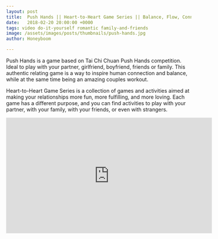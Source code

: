 ```yaml
---
layout: post
title:  Push Hands || Heart-to-Heart Game Series || Balance, Flow, Connection
date:   2018-02-20 20:00:00 +0000
tags: video do-it-yourself romantic family-and-friends
image: /assets/images/posts/thumbnails/push-hands.jpg
author: Honeyboom

---
```

Push Hands is a game based on Tai Chi Chuan Push Hands competition. Ideal to play with your partner, girlfriend, boyfriend, friends or family. This authentic relating game is a way to inspire human connection and balance, while at the same time being an amazing couples workout.

Heart-to-Heart Game Series is a collection of games and activities aimed at making your relationships more fun, more fulfilling, and more loving. Each game has a different purpose, and you can find activities to play with your partner, with your family, with your friends, or even with strangers.

<div class="video-container"><iframe width="560" height="315" src="https://www.youtube.com/embed/q2PSmta6zp8" frameborder="0" allow="autoplay; encrypted-media" allowfullscreen></iframe></div>
